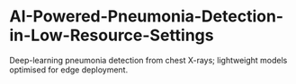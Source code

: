 # AI-Powered-Pneumonia-Detection-in-Low-Resource-Settings
Deep-learning pneumonia detection from chest X-rays; lightweight models optimised for edge deployment.
